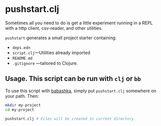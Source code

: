 # pushstart.clj

Sometimes all you need to do is get a little experiment running in a REPL with a http client, csv-reader, and other utilities.

`pushstart` generates a small project starter containing:

- `deps.edn`
- `script.clj`—Utilities already imported
- `README.md`
- `.gitignore` —tailored to Clojure.

## Usage. This script can be run with `clj` or `bb`

To use this script with [babashka](https://github.com/babashka/babashka), simply put `pushstart.clj` somewhere on your path. Then:

```sh
mkdir my-project
cd my-project

pushstart.clj # Files will be created in current directory.
```
